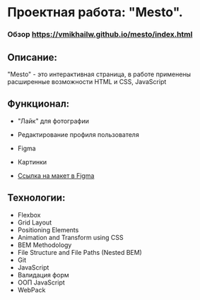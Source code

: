 # Проектная работа: "Mesto". 

### Обзор   https://vmikhailw.github.io/mesto/index.html

## Описание: 

"Mesto" - это интерактивная страница, в работе применены расширенные возможности HTML и CSS, JavaScript 

## Функционал: 

* "Лайк" для фотографии 
* Редактирование профиля пользователя 
* Figma
* Картинки

* [Ссылка на макет в Figma](https://www.figma.com/file/2cn9N9jSkmxD84oJik7xL7/JavaScript.-Sprint-4?node-id=0%3A1)

## Технологии: 

* Flexbox
* Grid Layout
* Positioning Elements
* Animation and Transform using CSS
* BEM Methodology
* File Structure and File Paths (Nested BEM)
* Git
* JavaScript
* Валидация форм
* ООП JavaScript
* WebPack
